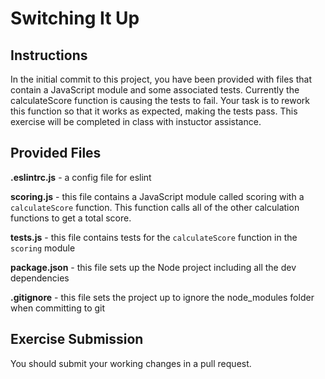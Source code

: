 # Switching It Up

## Instructions

In the initial commit to this project, you have been provided with files that contain a JavaScript module and some associated tests. Currently the calculateScore function is causing the tests to fail. Your task is to rework this function so that it works as expected, making the tests pass. This exercise will be completed in class with instuctor assistance.

## Provided Files

**.eslintrc.js** - a config file for eslint

**scoring.js** - this file contains a JavaScript module called scoring with a `calculateScore` function. This function calls all of the other calculation functions to get a total score.

**tests.js** - this file contains tests for the `calculateScore` function in the `scoring` module

**package.json** - this file sets up the Node project including all the dev dependencies

**.gitignore** - this file sets the project up to ignore the node_modules folder when committing to git

## Exercise Submission

You should submit your working changes in a pull request.
